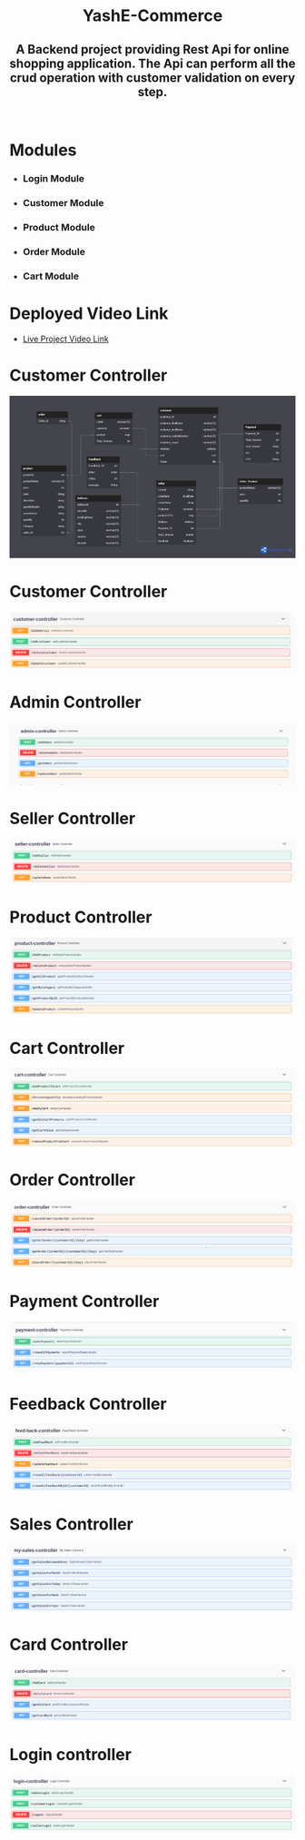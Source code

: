 <h1 align="center">YashE-Commerce</h1>
<h2 align="center">A Backend project providing Rest Api for online shopping application. The Api can perform all the crud operation with customer validation on every step.</h2>
<br>
<h1>Modules</h1>
<ul>
<li><h3>Login Module</h3></li>
  <li><h3>Customer Module</h3></li>
  <li><h3>Product Module</h3></li>
  <li><h3>Order Module</h3></li>
  <li><h3>Cart Module</h3></li>
</ul>
<h1>Deployed Video Link</h1>
<ul><li><a target="_blank" href="https://drive.google.com/file/d/17o2alq8DNX1q7yQvpWKVQwQ5uvEYu7OQ/view?usp=sharing">Live Project Video Link</a></li></ul>

# Customer Controller

<img src="./controllers/YashE-commerce.png" />

# Customer Controller

<img src="./controllers/customer.PNG" />

# Admin Controller

<img src="./controllers/admin.PNG" />

# Seller Controller

<img src="./controllers/seller.PNG" />

# Product Controller

<img src="./controllers/product.PNG" />

# Cart Controller

<img src="./controllers/cart.PNG" />

# Order Controller

<img src="./controllers/order.PNG" />

# Payment Controller

<img src="./controllers/payment.PNG" />

# Feedback Controller

<img src="./controllers/feedback.PNG" />

# Sales Controller

<img src="./controllers/sales.PNG" />

# Card Controller

<img src="./controllers/card.PNG" />

# Login controller

<img src="./controllers/login.PNG" />
